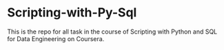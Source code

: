 # Scripting-with-Py-Sql
This is the repo for all task in the course of Scripting with Python and SQL for Data Engineering on Coursera.
